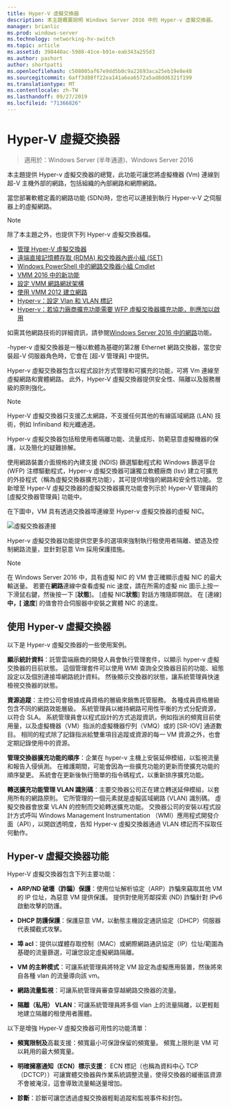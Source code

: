 ```yaml
---
title: Hyper-V 虛擬交換器
description: 本主題概要說明 Windows Server 2016 中的 Hyper-v 虛擬交換器。
manager: brianlic
ms.prod: windows-server
ms.technology: networking-hv-switch
ms.topic: article
ms.assetid: 398440ac-5988-41ce-b91e-eab343a255d3
ms.author: pashort
author: shortpatti
ms.openlocfilehash: c508005af67e9dd5b0c9a22693aca25eb19e8e48
ms.sourcegitcommit: 6aff3d88ff22ea141a6ea6572a5ad8dd6321f199
ms.translationtype: MT
ms.contentlocale: zh-TW
ms.lasthandoff: 09/27/2019
ms.locfileid: "71366826"
---
```

# <a name="hyper-v-virtual-switch"></a>Hyper-V 虛擬交換器

>適用於：Windows Server (半年通道)、Windows Server 2016

本主題提供 Hyper-v 虛擬交換器的總覽，此功能可讓您將虛擬機器 \(Vm\) 連線到超\-V 主機外部的網路，包括組織的內部網路和網際網路。 

當您部署軟體定義的網路功能 \(SDN\)時，您也可以連接到執行 Hyper-v\-V 之伺服器上的虛擬網路。

> [!NOTE]  
> 除了本主題之外，也提供下列 Hyper-v 虛擬交換器檔。  
>   
> - [管理 Hyper-V 虛擬交換器](Manage-Hyper-V-Virtual-Switch.md) 
> - [遠端直接記憶體存取 (RDMA) 和交換器內嵌小組 (SET)](RDMA-and-Switch-Embedded-Teaming.md)
> - [Windows PowerShell 中的網路交換器小組 Cmdlet](https://technet.microsoft.com/library/jj553812.aspx)
> - [VMM 2016 中的新功能](https://docs.microsoft.com/system-center/vmm/whats-new#networking)
> - [設定 VMM 網路網狀架構](https://docs.microsoft.com/system-center/vmm/manage-networks)
> - [使用 VMM 2012 建立網路](https://social.technet.microsoft.com/wiki/contents/articles/3140.create-networks-with-vmm-2012.aspx)  
> - [Hyper-v：設定 Vlan 和 VLAN 標記](https://social.technet.microsoft.com/wiki/contents/articles/1306.hyper-v-configure-vlans-and-vlan-tagging.aspx)  
> - [Hyper-v：若協力廠商擴充功能需要 WFP 虛擬交換器擴充功能，則應加以啟用](https://social.technet.microsoft.com/wiki/contents/articles/13071.hyper-v-the-wfp-virtual-switch-extension-should-be-enabled-if-it-is-required-by-third-party-extensions.aspx)
>
> 如需其他網路技術的詳細資訊，請參閱[Windows Server 2016 中的網路](https://docs.microsoft.com/windows-server/networking/networking)功能。
  
\-hyper-v 虛擬交換器是一種以軟體為基礎的第2層 Ethernet 網路交換器，當您安裝超\-V 伺服器角色時，它會在 [超\-V 管理員] 中提供。

Hyper-v 虛擬交換器包含以程式設計方式管理和可擴充的功能，可將 Vm 連線至虛擬網路和實體網路。 此外，Hyper-V 虛擬交換器提供安全性、隔離以及服務層級的原則強化。  
  
> [!NOTE]  
> Hyper-V 虛擬交換器只支援乙太網路，不支援任何其他的有線區域網路 (LAN) 技術，例如 Infiniband 和光纖通道。  
  
Hyper-v 虛擬交換器包括租使用者隔離功能、流量成形、防範惡意虛擬機器的保護，以及簡化的疑難排解。 

使用網路裝置介面規格的內建支援 \(NDIS\) 篩選驅動程式和 Windows 篩選平台 \(WFP\) 注標驅動程式，Hyper-v 虛擬交換器可讓獨立軟體廠商 \(Isv\) 建立可擴充的外掛程式（稱為虛擬交換器擴充功能），其可提供增強的網路和安全性功能。 您新增至 Hyper-V 虛擬交換器的虛擬交換器擴充功能會列示於 Hyper-V 管理員的 [虛擬交換器管理員] 功能中。
  
在下圖中，VM 具有透過交換器埠連線至 Hyper-v 虛擬交換器的虛擬 NIC。  
  
![虛擬交換器連接](../media/Hyper-V-Virtual-Switch/Vswitch_01.jpg)  
  
Hyper-v 虛擬交換器功能提供您更多的選項來強制執行租使用者隔離、塑造及控制網路流量，並針對惡意 Vm 採用保護措施。

>[!NOTE]
> 在 Windows Server 2016 中，具有虛擬 NIC 的 VM 會正確顯示虛擬 NIC 的最大輸送量。 若要在**網路**連線中查看虛擬 nic 速度，請在所需的虛擬 nic 圖示上按一下滑鼠右鍵，然後按一下 [**狀態**]。 [虛擬 NIC**狀態**] 對話方塊隨即開啟。 在 [連線]**中，[** **速度**] 的值會符合伺服器中安裝之實體 NIC 的速度。
  
## <a name="bkmk_apps"></a>使用 Hyper-v 虛擬交換器

以下是 Hyper-v 虛擬交換器的一些使用案例。

**顯示統計資料**：託管雲端廠商的開發人員會執行管理套件，以顯示 hyper-v 虛擬交換器的目前狀態。 這個管理套件可以使用 WMI 查詢全交換器目前的功能、組態設定以及個別連接埠網路統計資料。 然後顯示交換器的狀態，讓系統管理員快速檢視交換器的狀態。  
  
**資源追蹤**：主控公司會根據成員資格的層級來銷售託管服務。 各種成員資格層級包含不同的網路效能層級。 系統管理員以維持網路可用性平衡的方式分配資源，以符合 SLA。 系統管理員會以程式設計的方式追蹤資訊，例如指派的頻寬目前使用量，以及虛擬機器（VM）指派的虛擬機器佇列（VMQ）或的 [SR-IOV] 通道數目。 相同的程式除了記錄指派給雙重項目追蹤或資源的每一 VM 資源之外，也會定期記錄使用中的資源。  
  
**管理交換器擴充功能的順序**：企業在 hyper-v 主機上安裝延伸模組，以監視流量和報告入侵偵測。 在維護期間，可能會因為一些擴充功能的更新而使擴充功能的順序變更。 系統會在更新後執行簡單的指令碼程式，以重新排序擴充功能。  
  
**轉送擴充功能管理 VLAN 識別碼**：主要交換器公司正在建立轉送延伸模組，以套用所有的網路原則。 它所管理的一個元素就是虛擬區域網路 (VLAN) 識別碼。 虛擬交換器會放棄 VLAN 的控制而交給轉送擴充功能。 交換器公司的安裝以程式設計方式呼叫 Windows Management Instrumentation （WMI）應用程式開發介面（API），以開啟透明度，告知 Hyper-v 虛擬交換器通過 VLAN 標記而不採取任何動作。  
  
## <a name="bkmk_func"></a>Hyper-v 虛擬交換器功能
 
Hyper-V 虛擬交換器包含下列主要功能：  
  
-   **ARP/ND 破壞（詐騙）保護**：使用位址解析協定（ARP）詐騙來竊取其他 VM 的 IP 位址，為惡意 VM 提供保護。 提供對使用芳鄰探索 (ND) 詐騙針對 IPv6 啟動攻擊的防護。  
  
-   **DHCP 防護保護**：保護惡意 VM，以動態主機設定通訊協定（DHCP）伺服器代表攔截式攻擊。  
  
-   **埠 acl**：提供以媒體存取控制（MAC）或網際網路通訊協定（IP）位址/範圍為基礎的流量篩選，可讓您設定虛擬網路隔離。  
  
-   **VM 的主幹模式**：可讓系統管理員將特定 VM 設定為虛擬應用裝置，然後將來自各種 vlan 的流量導向該 vm。  
  
-   **網路流量監視**：可讓系統管理員審查穿越網路交換器的流量。  
  
-   **隔離（私用） VLAN**：可讓系統管理員將多個 vlan 上的流量隔離，以更輕鬆地建立隔離的租使用者團體。  
  
以下是增強 Hyper-V 虛擬交換器可用性的功能清單：  
  
-   **頻寬限制及**高載支援：頻寬最小可保證保留的頻寬量。 頻寬上限則是 VM 可以耗用的最大頻寬量。  
  
-   **明確擁塞通知（ECN）標示支援**： ECN 標記（也稱為資料中心 TCP （DCTCP））可讓實體交換器與作業系統調整流量，使得交換器的緩衝區資源不會被淹沒，這會導致流量輸送量增加。  
  
-   **診斷**：診斷可讓您透過虛擬交換器輕鬆追蹤和監視事件和封包。
